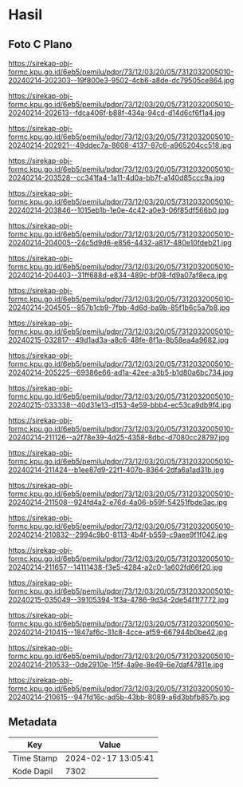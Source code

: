 # Hasil

## Foto C Plano

https://sirekap-obj-formc.kpu.go.id/6eb5/pemilu/pdpr/73/12/03/20/05/7312032005010-20240214-202303--19f800e3-9502-4cb6-a8de-dc79505ce864.jpg

https://sirekap-obj-formc.kpu.go.id/6eb5/pemilu/pdpr/73/12/03/20/05/7312032005010-20240214-202613--fdca406f-b88f-434a-94cd-d14d6cf6f1a4.jpg

https://sirekap-obj-formc.kpu.go.id/6eb5/pemilu/pdpr/73/12/03/20/05/7312032005010-20240214-202921--49ddec7a-8608-4137-87c6-a965204cc518.jpg

https://sirekap-obj-formc.kpu.go.id/6eb5/pemilu/pdpr/73/12/03/20/05/7312032005010-20240214-203528--cc341fa4-1a11-4d0a-bb7f-a140d85ccc9a.jpg

https://sirekap-obj-formc.kpu.go.id/6eb5/pemilu/pdpr/73/12/03/20/05/7312032005010-20240214-203846--1015eb1b-1e0e-4c42-a0e3-06f85df566b0.jpg

https://sirekap-obj-formc.kpu.go.id/6eb5/pemilu/pdpr/73/12/03/20/05/7312032005010-20240214-204005--24c5d9d6-e856-4432-a817-480e10fdeb21.jpg

https://sirekap-obj-formc.kpu.go.id/6eb5/pemilu/pdpr/73/12/03/20/05/7312032005010-20240214-204403--31ff688d-e834-489c-bf08-fd9a07af8eca.jpg

https://sirekap-obj-formc.kpu.go.id/6eb5/pemilu/pdpr/73/12/03/20/05/7312032005010-20240214-204505--857b1cb9-7fbb-4d6d-ba9b-85f1b6c5a7b8.jpg

https://sirekap-obj-formc.kpu.go.id/6eb5/pemilu/pdpr/73/12/03/20/05/7312032005010-20240215-032817--49d1ad3a-a8c6-48fe-8f1a-8b58ea4a9682.jpg

https://sirekap-obj-formc.kpu.go.id/6eb5/pemilu/pdpr/73/12/03/20/05/7312032005010-20240214-205225--69386e66-ad1a-42ee-a3b5-b1d80a6bc734.jpg

https://sirekap-obj-formc.kpu.go.id/6eb5/pemilu/pdpr/73/12/03/20/05/7312032005010-20240215-033338--40d31e13-d153-4e59-bbb4-ec53ca9db9f4.jpg

https://sirekap-obj-formc.kpu.go.id/6eb5/pemilu/pdpr/73/12/03/20/05/7312032005010-20240214-211126--a2f78e39-4d25-4358-8dbc-d7080cc28797.jpg

https://sirekap-obj-formc.kpu.go.id/6eb5/pemilu/pdpr/73/12/03/20/05/7312032005010-20240214-211424--b1ee87d9-22f1-407b-8364-2dfa6a1ad31b.jpg

https://sirekap-obj-formc.kpu.go.id/6eb5/pemilu/pdpr/73/12/03/20/05/7312032005010-20240214-211508--924fd4a2-e76d-4a06-b59f-54251fbde3ac.jpg

https://sirekap-obj-formc.kpu.go.id/6eb5/pemilu/pdpr/73/12/03/20/05/7312032005010-20240214-210832--2994c9b0-8113-4b4f-b559-c9aee9f1f042.jpg

https://sirekap-obj-formc.kpu.go.id/6eb5/pemilu/pdpr/73/12/03/20/05/7312032005010-20240214-211657--14111438-f3e5-4284-a2c0-1a602fd66f20.jpg

https://sirekap-obj-formc.kpu.go.id/6eb5/pemilu/pdpr/73/12/03/20/05/7312032005010-20240215-035049--39105394-1f3a-4786-9d34-2de54f1f7772.jpg

https://sirekap-obj-formc.kpu.go.id/6eb5/pemilu/pdpr/73/12/03/20/05/7312032005010-20240214-210415--1847af6c-31c8-4cce-af59-667944b0be42.jpg

https://sirekap-obj-formc.kpu.go.id/6eb5/pemilu/pdpr/73/12/03/20/05/7312032005010-20240214-210533--0de2910e-1f5f-4a9e-8e49-6e7daf47811e.jpg

https://sirekap-obj-formc.kpu.go.id/6eb5/pemilu/pdpr/73/12/03/20/05/7312032005010-20240214-210615--947fd16c-ad5b-43bb-8089-a6d3bbfb857b.jpg


## Metadata

| Key        | Value               |
| ---------- | ------------------- |
| Time Stamp | 2024-02-17 13:05:41 |
| Kode Dapil | 7302                |



